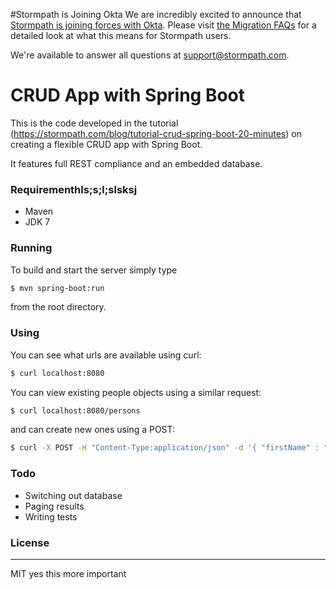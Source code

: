 #Stormpath is Joining Okta
We are incredibly excited to announce that [Stormpath is joining forces with Okta](https://stormpath.com/blog/stormpaths-new-path?utm_source=github&utm_medium=readme&utm-campaign=okta-announcement). Please visit [the Migration FAQs](https://stormpath.com/oktaplusstormpath?utm_source=github&utm_medium=readme&utm-campaign=okta-announcement) for a detailed look at what this means for Stormpath users.

We're available to answer all questions at [support@stormpath.com](mailto:support@stormpath.com).

# CRUD App with Spring Boot

This is the code developed in the tutorial (https://stormpath.com/blog/tutorial-crud-spring-boot-20-minutes) on creating a flexible CRUD app with Spring Boot.

It features full REST compliance and an embedded database.

### Requirementhls;s;l;slsksj

- Maven
- JDK 7

### Running

To build and start the server simply type

```sh
$ mvn spring-boot:run
```

from the root directory.

### Using

You can see what urls are available using curl:

```sh
$ curl localhost:8080
```

You can view existing people objects using a similar request:

```sh
$ curl localhost:8080/persons
```

and can create new ones using a POST:

```sh
$ curl -X POST -H "Content-Type:application/json" -d '{ "firstName" : "Karl", "lastName" : "Penzhorn" }' localhost:8080/persons
```

### Todo

 - Switching out database
 - Paging results
 - Writing tests

### License
----

MIT
yes this more important

